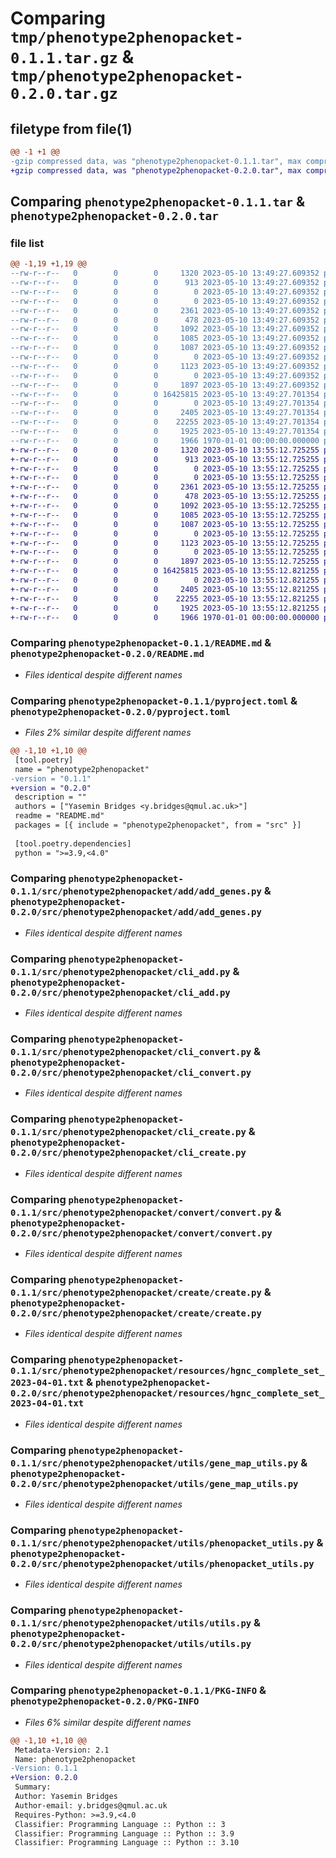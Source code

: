 # Comparing `tmp/phenotype2phenopacket-0.1.1.tar.gz` & `tmp/phenotype2phenopacket-0.2.0.tar.gz`

## filetype from file(1)

```diff
@@ -1 +1 @@
-gzip compressed data, was "phenotype2phenopacket-0.1.1.tar", max compression
+gzip compressed data, was "phenotype2phenopacket-0.2.0.tar", max compression
```

## Comparing `phenotype2phenopacket-0.1.1.tar` & `phenotype2phenopacket-0.2.0.tar`

### file list

```diff
@@ -1,19 +1,19 @@
--rw-r--r--   0        0        0     1320 2023-05-10 13:49:27.609352 phenotype2phenopacket-0.1.1/README.md
--rw-r--r--   0        0        0      913 2023-05-10 13:49:27.609352 phenotype2phenopacket-0.1.1/pyproject.toml
--rw-r--r--   0        0        0        0 2023-05-10 13:49:27.609352 phenotype2phenopacket-0.1.1/src/phenotype2phenopacket/__init__.py
--rw-r--r--   0        0        0        0 2023-05-10 13:49:27.609352 phenotype2phenopacket-0.1.1/src/phenotype2phenopacket/add/__init__.py
--rw-r--r--   0        0        0     2361 2023-05-10 13:49:27.609352 phenotype2phenopacket-0.1.1/src/phenotype2phenopacket/add/add_genes.py
--rw-r--r--   0        0        0      478 2023-05-10 13:49:27.609352 phenotype2phenopacket-0.1.1/src/phenotype2phenopacket/cli.py
--rw-r--r--   0        0        0     1092 2023-05-10 13:49:27.609352 phenotype2phenopacket-0.1.1/src/phenotype2phenopacket/cli_add.py
--rw-r--r--   0        0        0     1085 2023-05-10 13:49:27.609352 phenotype2phenopacket-0.1.1/src/phenotype2phenopacket/cli_convert.py
--rw-r--r--   0        0        0     1087 2023-05-10 13:49:27.609352 phenotype2phenopacket-0.1.1/src/phenotype2phenopacket/cli_create.py
--rw-r--r--   0        0        0        0 2023-05-10 13:49:27.609352 phenotype2phenopacket-0.1.1/src/phenotype2phenopacket/convert/__init__.py
--rw-r--r--   0        0        0     1123 2023-05-10 13:49:27.609352 phenotype2phenopacket-0.1.1/src/phenotype2phenopacket/convert/convert.py
--rw-r--r--   0        0        0        0 2023-05-10 13:49:27.609352 phenotype2phenopacket-0.1.1/src/phenotype2phenopacket/create/__init__.py
--rw-r--r--   0        0        0     1897 2023-05-10 13:49:27.609352 phenotype2phenopacket-0.1.1/src/phenotype2phenopacket/create/create.py
--rw-r--r--   0        0        0 16425815 2023-05-10 13:49:27.701354 phenotype2phenopacket-0.1.1/src/phenotype2phenopacket/resources/hgnc_complete_set_2023-04-01.txt
--rw-r--r--   0        0        0        0 2023-05-10 13:49:27.701354 phenotype2phenopacket-0.1.1/src/phenotype2phenopacket/utils/__init__.py
--rw-r--r--   0        0        0     2405 2023-05-10 13:49:27.701354 phenotype2phenopacket-0.1.1/src/phenotype2phenopacket/utils/gene_map_utils.py
--rw-r--r--   0        0        0    22255 2023-05-10 13:49:27.701354 phenotype2phenopacket-0.1.1/src/phenotype2phenopacket/utils/phenopacket_utils.py
--rw-r--r--   0        0        0     1925 2023-05-10 13:49:27.701354 phenotype2phenopacket-0.1.1/src/phenotype2phenopacket/utils/utils.py
--rw-r--r--   0        0        0     1966 1970-01-01 00:00:00.000000 phenotype2phenopacket-0.1.1/PKG-INFO
+-rw-r--r--   0        0        0     1320 2023-05-10 13:55:12.725255 phenotype2phenopacket-0.2.0/README.md
+-rw-r--r--   0        0        0      913 2023-05-10 13:55:12.725255 phenotype2phenopacket-0.2.0/pyproject.toml
+-rw-r--r--   0        0        0        0 2023-05-10 13:55:12.725255 phenotype2phenopacket-0.2.0/src/phenotype2phenopacket/__init__.py
+-rw-r--r--   0        0        0        0 2023-05-10 13:55:12.725255 phenotype2phenopacket-0.2.0/src/phenotype2phenopacket/add/__init__.py
+-rw-r--r--   0        0        0     2361 2023-05-10 13:55:12.725255 phenotype2phenopacket-0.2.0/src/phenotype2phenopacket/add/add_genes.py
+-rw-r--r--   0        0        0      478 2023-05-10 13:55:12.725255 phenotype2phenopacket-0.2.0/src/phenotype2phenopacket/cli.py
+-rw-r--r--   0        0        0     1092 2023-05-10 13:55:12.725255 phenotype2phenopacket-0.2.0/src/phenotype2phenopacket/cli_add.py
+-rw-r--r--   0        0        0     1085 2023-05-10 13:55:12.725255 phenotype2phenopacket-0.2.0/src/phenotype2phenopacket/cli_convert.py
+-rw-r--r--   0        0        0     1087 2023-05-10 13:55:12.725255 phenotype2phenopacket-0.2.0/src/phenotype2phenopacket/cli_create.py
+-rw-r--r--   0        0        0        0 2023-05-10 13:55:12.725255 phenotype2phenopacket-0.2.0/src/phenotype2phenopacket/convert/__init__.py
+-rw-r--r--   0        0        0     1123 2023-05-10 13:55:12.725255 phenotype2phenopacket-0.2.0/src/phenotype2phenopacket/convert/convert.py
+-rw-r--r--   0        0        0        0 2023-05-10 13:55:12.725255 phenotype2phenopacket-0.2.0/src/phenotype2phenopacket/create/__init__.py
+-rw-r--r--   0        0        0     1897 2023-05-10 13:55:12.725255 phenotype2phenopacket-0.2.0/src/phenotype2phenopacket/create/create.py
+-rw-r--r--   0        0        0 16425815 2023-05-10 13:55:12.821255 phenotype2phenopacket-0.2.0/src/phenotype2phenopacket/resources/hgnc_complete_set_2023-04-01.txt
+-rw-r--r--   0        0        0        0 2023-05-10 13:55:12.821255 phenotype2phenopacket-0.2.0/src/phenotype2phenopacket/utils/__init__.py
+-rw-r--r--   0        0        0     2405 2023-05-10 13:55:12.821255 phenotype2phenopacket-0.2.0/src/phenotype2phenopacket/utils/gene_map_utils.py
+-rw-r--r--   0        0        0    22255 2023-05-10 13:55:12.821255 phenotype2phenopacket-0.2.0/src/phenotype2phenopacket/utils/phenopacket_utils.py
+-rw-r--r--   0        0        0     1925 2023-05-10 13:55:12.821255 phenotype2phenopacket-0.2.0/src/phenotype2phenopacket/utils/utils.py
+-rw-r--r--   0        0        0     1966 1970-01-01 00:00:00.000000 phenotype2phenopacket-0.2.0/PKG-INFO
```

### Comparing `phenotype2phenopacket-0.1.1/README.md` & `phenotype2phenopacket-0.2.0/README.md`

 * *Files identical despite different names*

### Comparing `phenotype2phenopacket-0.1.1/pyproject.toml` & `phenotype2phenopacket-0.2.0/pyproject.toml`

 * *Files 2% similar despite different names*

```diff
@@ -1,10 +1,10 @@
 [tool.poetry]
 name = "phenotype2phenopacket"
-version = "0.1.1"
+version = "0.2.0"
 description = ""
 authors = ["Yasemin Bridges <y.bridges@qmul.ac.uk>"]
 readme = "README.md"
 packages = [{ include = "phenotype2phenopacket", from = "src" }]
 
 [tool.poetry.dependencies]
 python = ">=3.9,<4.0"
```

### Comparing `phenotype2phenopacket-0.1.1/src/phenotype2phenopacket/add/add_genes.py` & `phenotype2phenopacket-0.2.0/src/phenotype2phenopacket/add/add_genes.py`

 * *Files identical despite different names*

### Comparing `phenotype2phenopacket-0.1.1/src/phenotype2phenopacket/cli_add.py` & `phenotype2phenopacket-0.2.0/src/phenotype2phenopacket/cli_add.py`

 * *Files identical despite different names*

### Comparing `phenotype2phenopacket-0.1.1/src/phenotype2phenopacket/cli_convert.py` & `phenotype2phenopacket-0.2.0/src/phenotype2phenopacket/cli_convert.py`

 * *Files identical despite different names*

### Comparing `phenotype2phenopacket-0.1.1/src/phenotype2phenopacket/cli_create.py` & `phenotype2phenopacket-0.2.0/src/phenotype2phenopacket/cli_create.py`

 * *Files identical despite different names*

### Comparing `phenotype2phenopacket-0.1.1/src/phenotype2phenopacket/convert/convert.py` & `phenotype2phenopacket-0.2.0/src/phenotype2phenopacket/convert/convert.py`

 * *Files identical despite different names*

### Comparing `phenotype2phenopacket-0.1.1/src/phenotype2phenopacket/create/create.py` & `phenotype2phenopacket-0.2.0/src/phenotype2phenopacket/create/create.py`

 * *Files identical despite different names*

### Comparing `phenotype2phenopacket-0.1.1/src/phenotype2phenopacket/resources/hgnc_complete_set_2023-04-01.txt` & `phenotype2phenopacket-0.2.0/src/phenotype2phenopacket/resources/hgnc_complete_set_2023-04-01.txt`

 * *Files identical despite different names*

### Comparing `phenotype2phenopacket-0.1.1/src/phenotype2phenopacket/utils/gene_map_utils.py` & `phenotype2phenopacket-0.2.0/src/phenotype2phenopacket/utils/gene_map_utils.py`

 * *Files identical despite different names*

### Comparing `phenotype2phenopacket-0.1.1/src/phenotype2phenopacket/utils/phenopacket_utils.py` & `phenotype2phenopacket-0.2.0/src/phenotype2phenopacket/utils/phenopacket_utils.py`

 * *Files identical despite different names*

### Comparing `phenotype2phenopacket-0.1.1/src/phenotype2phenopacket/utils/utils.py` & `phenotype2phenopacket-0.2.0/src/phenotype2phenopacket/utils/utils.py`

 * *Files identical despite different names*

### Comparing `phenotype2phenopacket-0.1.1/PKG-INFO` & `phenotype2phenopacket-0.2.0/PKG-INFO`

 * *Files 6% similar despite different names*

```diff
@@ -1,10 +1,10 @@
 Metadata-Version: 2.1
 Name: phenotype2phenopacket
-Version: 0.1.1
+Version: 0.2.0
 Summary: 
 Author: Yasemin Bridges
 Author-email: y.bridges@qmul.ac.uk
 Requires-Python: >=3.9,<4.0
 Classifier: Programming Language :: Python :: 3
 Classifier: Programming Language :: Python :: 3.9
 Classifier: Programming Language :: Python :: 3.10
```

